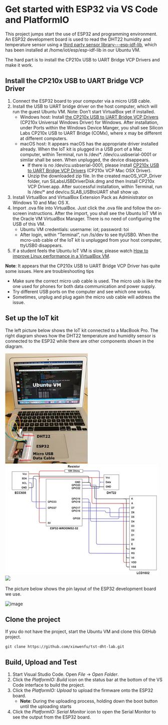 # Get started with ESP32 via VS Code and PlatformIO

This project jumps start the use of ESP32 and programming environment. An ESP32 development board is used to read the DHT22 humidity and temperature sensor using a [third party sensor library---esp-idf-lib](https://github.com/UncleRus/esp-idf-lib), which has been installed at /home/iot/esp/esp-idf-lib in our Ubuntu VM.

The hard part is to install the CP210x USB to UART Bridge VCP Drivers and make it work.

## Install the CP210x USB to UART Bridge VCP Driver

1.	Connect the ESP32 board to your computer via a micro USB cable.
2.	Install the USB to UART bridge driver on the host computer, which will run the guest Ubuntu VM. Note: Don’t start VirtualBox yet if installed.
    - Windows host: Install [the CP210x USB to UART Bridge VCP Drivers](https://www.silabs.com/developers/usb-to-uart-bridge-vcp-drivers) (CP210x Universal Windows Driver) for Windows. After installation, under Ports within the Windows Device Manger, you shall see Silicon Labs CP210x USB to UART Bridge (COMx), where x may be different at different computers.
    - macOS host: It appears macOS has the appropriate driver installed already. When the IoT kit is plugged in a USB port of a Mac computer, within Terminal, run ls /dev/*. /dev/cu.usbserial-0001 or similar shall be seen. When unplugged, the device disappears. 
      - If there is no /dev/cu.usbserial-0001, please install [CP210x USB to UART Bridge VCP Drivers](https://www.silabs.com/developers/usb-to-uart-bridge-vcp-drivers) (CP210x VCP Mac OSX Driver). 
      - Unzip the downloaded zip file. In the created macOS_VCP_Driver folder, run SiLabsUSBDriverDisk.dmg and then Install CP210x VCP Driver.app. After successful installation, within Terminal, run ls /dev/* and dev/cu.SLAB_USBtoUART shall show up.
3.	Install VirtualBox and VirtualBox Extension Pack as Administrator on Windows 10 and Mac OS X.
4.	Import .ova file into VirtualBox. Just click the .ova file and follow the on-screen instructions. After the import, you shall see the Ubuntu IoT VM in the Oracle VM VirtualBox Manager. There is no need of configuring the USB of this VM.
    - Ubuntu VM credentials: username: iot; password: toi
    - After login, within “Terminal”, run /ls/dev to see ttyUSB0. When the mcro-usb cable of the IoT kit is unplugged from your host computer, ttyUSB0 disappears. 
5.	If a student feels the Ubuntu IoT VM is slow, please watch [How to improve Linux performance in a VirtualBox VM](https://www.youtube.com/watch?v=tbF8jNjD_IE).

**Note**: It appears that the CP210x USB to UART Bridge VCP Driver has quite some issues. Here are troubleshooting tips
- Make sure the correct micro usb cable is used. The micro usb is like the one used for phones for both data communication and power supply.
- Try different USB ports on the computer and see which one works. 
- Sometimes, unplug and plug again the micro usb cable will address the issue.

## Set up the IoT kit

The left picture below shows the IoT kit connected to a MacBook Pro. The right diagram shows how the DHT22 temperature and humidity sensor is connected to the ESP32 while there are other components shown in the diagram.

<img src="imgs/IoTKit.png" height=350>

<img src="imgs/diagram.jpg" height=350>

<img src="https://user-images.githubusercontent.com/69218457/218575227-d3d9fd05-ea49-4a30-8d95-19c3e276fe86.png" height=350>


The picture below shows the pin layout of the ESP32 development board we use.

![image](https://user-images.githubusercontent.com/69218457/218525664-75457d38-a82f-4c06-8dd5-dbf9b8725e68.png)

## Clone the project 

If you do not have the project, start the Ubuntu VM and clone this GitHub project. 
```
git clone https://github.com/xinwenfu/tst-dht-lab.git
```

## Build, Upload and Test

1. Start Visual Studio Code. Open *File* -> *Open Folder*. 
2. Click the *PlatformIO: Build* icon on the status bar at the bottom of the VS Code interface to build the project. 
3. Click the *PlatformIO: Upload* to upload the firmware onto the ESP32 board. 
   - **Note**: During the uploading process, holding down the boot button until the uploading starts
4. Click the *PlatformIO: Serial Monitor* icon to open the Serial Monitor to see the output from the ESP32 board. 


